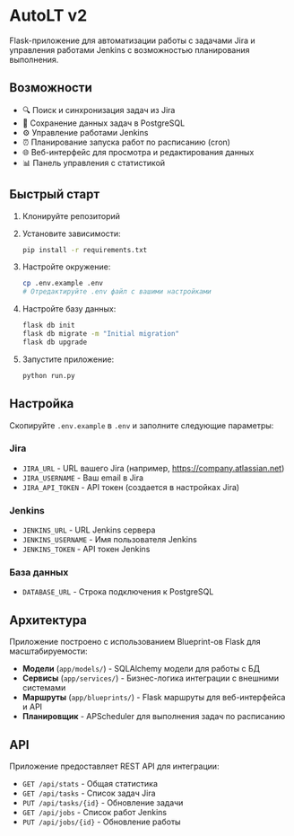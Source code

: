 # AutoLT v2

Flask-приложение для автоматизации работы с задачами Jira и управления работами Jenkins с возможностью планирования выполнения.

## Возможности

- 🔍 Поиск и синхронизация задач из Jira
- 💾 Сохранение данных задач в PostgreSQL
- ⚙️ Управление работами Jenkins
- ⏰ Планирование запуска работ по расписанию (cron)
- 🌐 Веб-интерфейс для просмотра и редактирования данных
- 📊 Панель управления с статистикой

## Быстрый старт

1. Клонируйте репозиторий
2. Установите зависимости:
   ```bash
   pip install -r requirements.txt
   ```

3. Настройте окружение:
   ```bash
   cp .env.example .env
   # Отредактируйте .env файл с вашими настройками
   ```

4. Настройте базу данных:
   ```bash
   flask db init
   flask db migrate -m "Initial migration"
   flask db upgrade
   ```

5. Запустите приложение:
   ```bash
   python run.py
   ```

## Настройка

Скопируйте `.env.example` в `.env` и заполните следующие параметры:

### Jira
- `JIRA_URL` - URL вашего Jira (например, https://company.atlassian.net)
- `JIRA_USERNAME` - Ваш email в Jira
- `JIRA_API_TOKEN` - API токен (создается в настройках Jira)

### Jenkins  
- `JENKINS_URL` - URL Jenkins сервера
- `JENKINS_USERNAME` - Имя пользователя Jenkins
- `JENKINS_TOKEN` - API токен Jenkins

### База данных
- `DATABASE_URL` - Строка подключения к PostgreSQL

## Архитектура

Приложение построено с использованием Blueprint-ов Flask для масштабируемости:

- **Модели** (`app/models/`) - SQLAlchemy модели для работы с БД
- **Сервисы** (`app/services/`) - Бизнес-логика интеграции с внешними системами  
- **Маршруты** (`app/blueprints/`) - Flask маршруты для веб-интерфейса и API
- **Планировщик** - APScheduler для выполнения задач по расписанию

## API

Приложение предоставляет REST API для интеграции:

- `GET /api/stats` - Общая статистика
- `GET /api/tasks` - Список задач Jira
- `PUT /api/tasks/{id}` - Обновление задачи
- `GET /api/jobs` - Список работ Jenkins
- `PUT /api/jobs/{id}` - Обновление работы